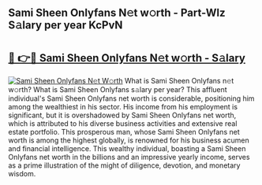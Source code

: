 ## Sami Sheen Onlyfans N𝚎t w𝚘rth - Part-Wlz S𝚊lary per year KcPvN

# <h2><a href="http://gc01227.nevu.top/?p=Sami+Sheen+Onlyfans">🔗 👉🔴 Sami Sheen Onlyfans N𝚎t w𝚘rth - S𝚊lary</a></h2>

[![Sami Sheen Onlyfans N𝚎t W𝚘rth](https://i.imgur.com/Oavwk0R.jpeg)](http://gc01227.nevu.top/?p=Sami+Sheen+Onlyfans)
What is Sami Sheen Onlyfans n𝚎t w𝚘rth? What is Sami Sheen Onlyfans s𝚊lary per year?
This affluent individual's Sami Sheen Onlyfans net worth is considerable, positioning him among the wealthiest in his sector. His income from his employment is significant, but it is overshadowed by Sami Sheen Onlyfans net worth, which is attributed to his diverse business activities and extensive real estate portfolio. This prosperous man, whose Sami Sheen Onlyfans net worth is among the highest globally, is renowned for his business acumen and financial intelligence. This wealthy individual, boasting a Sami Sheen Onlyfans net worth in the billions and an impressive yearly income, serves as a prime illustration of the might of diligence, devotion, and monetary wisdom.
